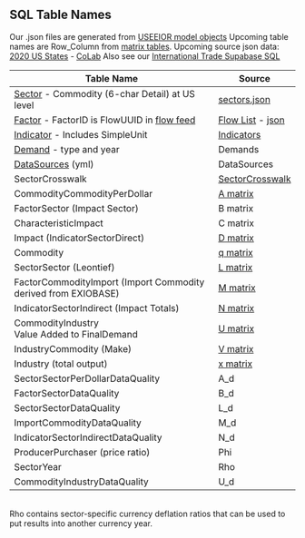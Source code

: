## SQL Table Names

Our .json files are generated from [USEEIOR model objects](https://github.com/USEPA/useeior/blob/master/format_specs/Model.md)
Upcoming table names are Row\_Column from [matrix tables](matrix/).
Upcoming source json data: [2020 US States](https://github.com/ModelEarth/useeio-json/tree/main/models/2020) - [CoLab](https://colab.research.google.com/drive/1CYKNTnLiZ_PbP5WS_dMVtYyYDIAFwzq8?usp=sharing)
Also see our [International Trade Supabase SQL](/profile/prep/sql/supabase/)

| Table Name | Source |
| ----------- | ----------- |
| [Sector](https://github.com/ModelEarth/useeio-json/blob/main/models/2020/AKEEIOv1.0-s-20/sectors.json) - Commodity (6-char Detail) at US level | [sectors.json](https://github.com/ModelEarth/useeio-json/blob/main/models/2020/AKEEIOv1.0-s-20/) |
| [Factor](https://github.com/USEPA/useeior/blob/master/inst/extdata/Crosswalk_USEEIO_FlowMapping.csv) - FactorID is FlowUUID in [flow feed](/feed/view/#feed=flow) | [Flow List](https://github.com/USEPA/fedelemflowlist/blob/master/format%20specs/FlowList.md) - [json](https://github.com/ModelEarth/useeio-json/blob/main/models/2020/AKEEIOv1.0-s-20/) |
| [Indicator](https://github.com/USEPA/useeior/blob/master/inst/extdata/USEEIO_LCIA_Indicators.csv) - Includes SimpleUnit | [Indicators](https://github.com/USEPA/useeior/blob/master/format_specs/Model.md#indicators) |
| [Demand](https://github.com/USEPA/useeior/blob/master/format_specs/ModelSpecification.md#demand-vector-specifications) - type and year | Demands |
| [DataSources](https://github.com/USEPA/useeior/blob/master/format_specs/ModelSpecification.md#demand-vector-specifications) (yml) | DataSources |
| SectorCrosswalk<!--(where are titles by year?)--> | <a href="https://github.com/ModelEarth/useeio-json/blob/main/models/2020/sectorcrosswalk.csv">SectorCrosswalk</a> |
| CommodityCommodityPerDollar | [A matrix](matrix/) |
| FactorSector (Impact Sector) | B matrix |
| CharacteristicImpact | C matrix |
| Impact (IndicatorSectorDirect) | [D matrix](matrix/)  |
| Commodity | [q matrix](/useeio.js/footprint/tabulator.html) |
| SectorSector (Leontief) | [L matrix](https://github.com/USEPA/useeior/blob/master/format_specs/Model.md#indicators) |
| FactorCommodityImport (Import Commodity derived from EXIOBASE) | [M matrix](matrix/) |
| IndicatorSectorIndirect (Impact Totals) | [N matrix](matrix/) |
| CommodityIndustry<br>Value Added to FinalDemand | [U matrix](https://github.com/USEPA/useeior/blob/master/format_specs/Model.md#indicators) |
| IndustryCommodity (Make) | [V matrix](https://github.com/USEPA/useeior/blob/master/format_specs/Model.md#indicators) |
| Industry (total output) | [x matrix](matrix/) |
| SectorSectorPerDollarDataQuality | A_d |
| FactorSectorDataQuality | B_d |
| SectorSectorDataQuality | L_d |
| ImportCommodityDataQuality | M_d |
| IndicatorSectorIndirectDataQuality | N_d |
| ProducerPurchaser (price ratio) | Phi |
| SectorYear | Rho |
| CommodityIndustryDataQuality | U_d |


<br>Rho contains sector-specific currency deflation ratios that can be used to put results into another currency year.